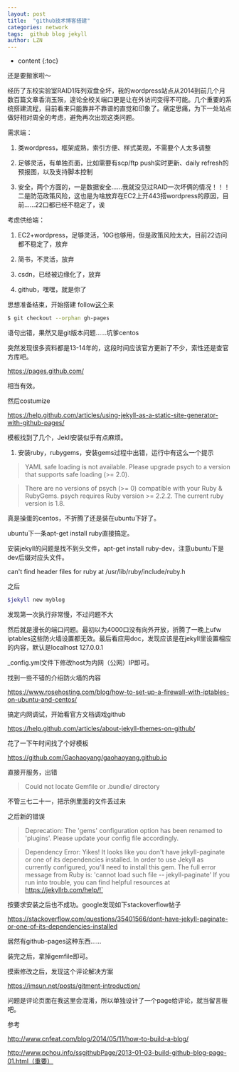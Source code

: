 ```yaml
---
layout: post
title:  "github技术博客搭建"
categories: network
tags:  github blog jekyll
author: LZN
---
```


* content
{:toc}

还是要搬家啦～

经历了东校实验室RAID1阵列双盘全坏，我的wordpress站点从2014到前几个月数百篇文章香消玉殒，遑论全校关端口更是让在外访问变得不可能。几个重要的系统搭建流程，目前看来只能靠并不靠谱的直觉和印象了。痛定思痛，为下一处站点做好相对周全的考虑，避免再次出现这类问题。

需求端：
1. 类wordpress，框架成熟，索引方便、样式美观，不需要个人太多调整

2. 足够灵活，有单独页面，比如需要有scp/ftp push实时更新、daily refresh的预报图，以及支持脚本控制

3. 安全，两个方面的，一是数据安全……我就没见过RAID一次坏俩的情况！！！二是防范政策风险，这也是为啥放弃在EC2上开443搭wordpress的原因，目前……22口都已经不稳定了，诶

考虑供给端：
1. EC2+wordpress，足够灵活，10G也够用，但是政策风险太大，目前22访问都不稳定了，放弃

2. 简书，不灵活，放弃

3. csdn，已经被边缘化了，放弃

4. github，嘿嘿，就是你了

思想准备结束，开始搭建
follow[这个](http://www.pchou.info/ssgithubPage/2013-01-03-build-github-blog-page-01.htm)来
```bash
$ git checkout --orphan gh-pages
```
语句出错，果然又是git版本问题……坑爹centos

突然发现很多资料都是13-14年的，这段时间应该官方更新了不少，索性还是查官方库吧。

https://pages.github.com/

相当有效。

然后costumize

https://help.github.com/articles/using-jekyll-as-a-static-site-generator-with-github-pages/

模板找到了几个，Jekll安装似乎有点麻烦。

1. 安装ruby，rubygems，安装gems过程中出错，运行中有这么一个提示

> YAML safe loading is not available. Please upgrade psych to a version that supports safe loading (>= 2.0).

> There are no versions of psych (>= 0) compatible with your Ruby & RubyGems. psych requires Ruby version >= 2.2.2. The current ruby version is 1.8.


真是操蛋的centos，不折腾了还是装在ubuntu下好了。

ubuntu下一条apt-get install ruby直接搞定。

安装jekyll的问题是找不到头文件，apt-get install ruby-dev，注意ubuntu下是dev后缀对应头文件。

can't find header files for ruby at /usr/lib/ruby/include/ruby.h

之后
```bash
$jekyll new myblog
```
发现第一次执行非常慢，不过问题不大

然后就是漫长的端口问题。最初以为4000口没有向外开放，折腾了一晚上ufw iptables这些防火墙设置都无效。最后看应用doc，发现应该是在jekyll里设置相应的内容，默认是localhost 127.0.0.1

_config.yml文件下修改host为内网（公网）IP即可。

找到一些不错的介绍防火墙的内容

https://www.rosehosting.com/blog/how-to-set-up-a-firewall-with-iptables-on-ubuntu-and-centos/

搞定内网调试，开始看官方文档调戏github

https://help.github.com/articles/about-jekyll-themes-on-github/

花了一下午时间找了个好模板

https://github.com/Gaohaoyang/gaohaoyang.github.io

直接开服务，出错

> Could not locate Gemfile or .bundle/ directory

不管三七二十一，把示例里面的文件丢过来

之后新的错误

> Deprecation: The 'gems' configuration option has been renamed to 'plugins'. Please update your config file accordingly.

>  Dependency Error: Yikes! It looks like you don't have jekyll-paginate or one of its dependencies installed. In order to use Jekyll as currently configured, you'll need to install this gem. The full error message from Ruby is: 'cannot load such file -- jekyll-paginate' If you run into trouble, you can find helpful resources at https://jekyllrb.com/help/!`

按要求安装之后也不成功。google发现如下stackoverflow帖子

https://stackoverflow.com/questions/35401566/dont-have-jekyll-paginate-or-one-of-its-dependencies-installed

居然有github-pages这种东西……

装完之后，拿掉gemfile即可。

摸索修改之后，发现这个评论解决方案

https://imsun.net/posts/gitment-introduction/

问题是评论页面在我这里会混淆，所以单独设计了一个page给评论，就当留言板吧。

参考

http://www.cnfeat.com/blog/2014/05/11/how-to-build-a-blog/

http://www.pchou.info/ssgithubPage/2013-01-03-build-github-blog-page-01.html（重要）
